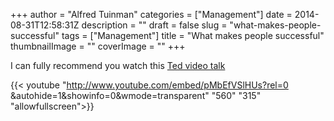 +++
author = "Alfred Tuinman"
categories = ["Management"]
date = 2014-08-31T12:58:31Z
description = ""
draft = false
slug = "what-makes-people-successful"
tags = ["Management"]
title = "What makes people successful"
thumbnailImage = ""
coverImage = ""
+++


I can fully recommend you watch this [Ted video talk]( https://youtu.be/UN79-Tv5GHY)

{{< youtube "http://www.youtube.com/embed/pMbEfVSlHUs?rel=0 &autohide=1&showinfo=0&wmode=transparent" "560" "315" "allowfullscreen">}}

